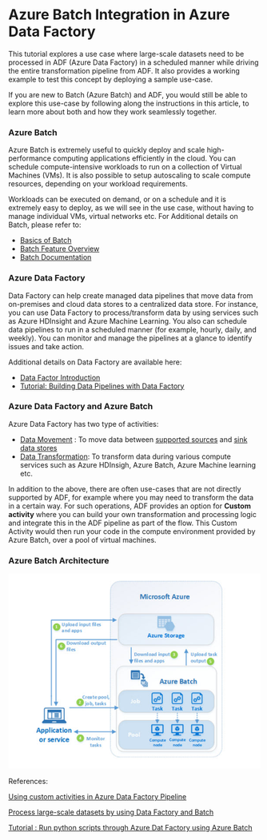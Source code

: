 # Azure Batch Integration in Azure Data Factory

This tutorial explores a use case where large-scale datasets need to be processed in ADF (Azure Data Factory) in a scheduled manner while driving the entire transformation pipeline from ADF. It also provides a working example to test this concept by deploying a sample use-case. 

If you are new to Batch (Azure Batch) and ADF, you would still be able to explore this use-case by following along the instructions in this article, to learn more about both and how they work seamlessly together. 

### Azure Batch

Azure Batch is extremely useful to quickly deploy and scale high-performance computing applications efficiently in the cloud. You can schedule compute-intensive workloads to run on a collection of Virtual Machines (VMs). It is also possible to setup autoscaling to scale compute resources, depending on your workload requirements. 

Workloads can be executed on demand, or on a schedule and it is extremely easy to deploy, as we will see in the use case, without having to manage individual VMs, virtual networks etc. For Additional details on Batch, please refer to:

* [Basics of Batch](https://docs.microsoft.com/en-us/azure/azure-sql/database/sql-database-paas-overview)
* [Batch Feature Overview](https://docs.microsoft.com/en-us/azure/batch/batch-service-workflow-features)
* [Batch Documentation](https://docs.microsoft.com/en-us/azure/batch/batch-service-workflow-features)

### Azure Data Factory

Data Factory can help create managed data pipelines that move data from on-premises and cloud data stores to a centralized data store. For instance,  you can use Data Factory to process/transform data by using services such as Azure HDInsight and Azure Machine Learning. You also can schedule data pipelines to run in a scheduled manner (for example, hourly, daily, and weekly). You can monitor and manage the pipelines at a glance to identify issues and take action.

Additional details on Data Factory are available here:

* [Data Factor Introduction](https://docs.microsoft.com/en-us/azure/data-factory/v1/data-factory-introduction)
* [Tutorial: Building Data Pipelines with Data Factory](https://docs.microsoft.com/en-us/azure/data-factory/v1/data-factory-build-your-first-pipeline)



### Azure Data Factory and Azure Batch 

Azure Data Factory has two type of activities:

* [Data Movement](https://docs.microsoft.com/en-us/azure/data-factory/copy-activity-overview) : To move data between [supported sources](https://docs.microsoft.com/en-us/azure/data-factory/copy-activity-overview#supported-data-stores-and-formats) and [sink data stores](https://docs.microsoft.com/en-us/azure/data-factory/copy-activity-overview#supported-data-stores-and-formats)
* [Data Transformation](https://docs.microsoft.com/en-us/azure/data-factory/transform-data): To transform data during various compute services such as Azure HDInsigh, Azure Batch, Azure Machine learning etc. 

In addition to the above, there are often use-cases that are not directly supported by ADF, for example where you may need to transform the data in a certain way. For such operations, ADF provides an option for **Custom activity** where you can build your own transformation and processing logic and integrate this in the ADF pipeline as part of the flow. This Custom Activity would then run your code in the compute environment provided by Azure Batch, over a pool of virtual machines. 



### Azure Batch Architecture

![Azure Batch Architecture](./images/azure-batch/01_batch_overview.jpg)





References:

[Using custom activities in Azure Data Factory Pipeline](https://docs.microsoft.com/en-us/azure/data-factory/transform-data-using-dotnet-custom-activity)

[Process large-scale datasets by using Data Factory and Batch](https://docs.microsoft.com/en-us/azure/data-factory/v1/data-factory-data-processing-using-batch)

[Tutorial : Run python scripts through Azure Dat Factory using Azure Batch](https://docs.microsoft.com/en-us/azure/batch/tutorial-run-python-batch-azure-data-factory)

​	